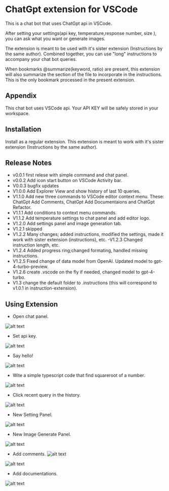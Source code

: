 
# ChatGpt extension for VSCode

This is a chat bot that uses ChatGpt api in VSCode.

After setting your settings(api key, temperature,response number, size ), you can ask what you want or generate images.

The extension is meant to be used with it's sister extension (Instructions by the same author).  Combined together, you can use "long" instructions to accompany your chat bot queries.

When bookmarks @summarize(keyword, ratio) are present, this extension will also summarize the section of the file to incorporate in the instructions.  This is the only bookmark processed in the present extension.

## Appendix

This chat bot uses VSCode api. Your API KEY will be safely stored in your workspace.

## Installation

Install as a regular extension.
This extension is meant to work with it's sister extension (Instructions by the same author).

## Release Notes

- v0.0.1 first relese with simple command and chat panel.
- v0.0.2 Add icon start button on VSCode Activity bar.
- V0.0.3 bugfix updates
- V1.0.0 Add Explorer View and show history of last 10 queries.
- V1.1.0 Add new three commands to VSCode editor context menu. These: ChatGpt Add Comments, ChatGpt Add Documentaions and ChatGpt Refactor.
- V1.1.1 Add conditions to context menu commands.
- V1.1.2 Add temperature settings to chat panel and add editor logo.
- V1.2.0 Add settings panel and image generation tab.
- V1.2.1 skipped
- V1.2.2 Many changes; added instructions, modified the settings, made it work with sister extension (instructions), etc.
-V1.2.3 Changed instruction length, etc.
- V1.2.4 Added progress ring;changed formating, handled missing instructions.
- V1.2.5 Fixed change of data model from OpenAI. Updated model to gpt-4-turbo-preview.
- V1.2.6 create .vscode on the fly if needed, changed model to gpt-4-turbo.
- V1.3 change the default folder to .instructions (this will correspond to v1.0.1 in instruction-extension).

## Using Extension

* Open chat panel.

![alt text](https://github.com/ismailkasan/chat-gpt-vscode-extension/blob/main/src/images/start-and-api-key.gif?raw=true)

* Set api key.

![alt text](https://github.com/ismailkasan/chat-gpt-vscode-extension/blob/main/src/images/extension.png?raw=true)

* Say hello!

![alt text](https://github.com/ismailkasan/chat-gpt-vscode-extension/blob/main/src/images/extension-1.png?raw=true)

* Wite a simple typescript code that find squareroot of a number.

![alt text](https://github.com/ismailkasan/chat-gpt-vscode-extension/blob/main/src/images/extension-2.png?raw=true)

* Click recent query in the history.

![alt text](https://github.com/ismailkasan/chat-gpt-vscode-extension/blob/main/src/images/history-clear.gif?raw=true)

* New Setting Panel.

![alt text](https://github.com/ismailkasan/chat-gpt-vscode-extension/blob/main/src/images/new-ask-gpt.png?raw=true)

* New Image Generate Panel.

![alt text](https://github.com/ismailkasan/chat-gpt-vscode-extension/blob/main/src/images/generate-image.png?raw=true)

* Add comments.
![alt text](https://github.com/ismailkasan/chat-gpt-vscode-extension/blob/main/src/images/add-comment-1.png?raw=true)

![alt text](https://github.com/ismailkasan/chat-gpt-vscode-extension/blob/main/src/images/add-comment-2.png?raw=true)

* Add documentations.

![alt text](https://github.com/ismailkasan/chat-gpt-vscode-extension/blob/main/src/images/add-documentation-1.png?raw=true)
